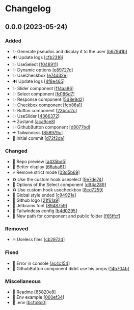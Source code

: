 # Changelog

<a name="0.0.0"></a>
## 0.0.0 (2023-05-24)

### Added

- ✨ Generate pseudos and display it to the user [[b67941b](https://github.com/Sakoutecher/pseudo-generator/commit/b67941b78c6d6abcf7ebffea7d28a4eb69a83e8a)]
- 🔊 Update logs [[cfb2316](https://github.com/Sakoutecher/pseudo-generator/commit/cfb231614dde20539dc373bdf39b3021eb77f554)]
- ✨ UseSelect [[f048911](https://github.com/Sakoutecher/pseudo-generator/commit/f048911e431495bca80b2dbef6bf498f0cf3700d)]
- ✨ Dynamic options [[e89727c](https://github.com/Sakoutecher/pseudo-generator/commit/e89727c14ce8e1465ad893205a661f00fb3e371e)]
- ✨ UseCheckbox [[e74d32e](https://github.com/Sakoutecher/pseudo-generator/commit/e74d32e64f5d66be1541bafe3a6fbcb362dbafd3)]
- 🔊 Update logs [[4f8e465](https://github.com/Sakoutecher/pseudo-generator/commit/4f8e46543a41352e23f69198eb8cd52126a7c9cd)]
- ✨ Slider component [[f14aa86](https://github.com/Sakoutecher/pseudo-generator/commit/f14aa8646bbc1fa298468cd2d89e1529d9bf1803)]
- ✨ Select component [[fd186d7](https://github.com/Sakoutecher/pseudo-generator/commit/fd186d72bec13d11cef2ca76489a0c1f23ddc7fc)]
- ✨ Response component [[5d8e9d2](https://github.com/Sakoutecher/pseudo-generator/commit/5d8e9d2b718d1bb199149005fbcc41194303ce84)]
- ✨ Checkbox component [[fcb86a1](https://github.com/Sakoutecher/pseudo-generator/commit/fcb86a1052bff8b5a62db882d98b501195aabcda)]
- ✨ Button component [[23bcc2c](https://github.com/Sakoutecher/pseudo-generator/commit/23bcc2c18ff1b9d3b9d88e5a614424b7a52bf2de)]
- ✨ UseSlider [[4366372](https://github.com/Sakoutecher/pseudo-generator/commit/4366372b520cd1dcebddf9e1be489bdc2e6b0827)]
- ➕ Zustand [[aca9ce8](https://github.com/Sakoutecher/pseudo-generator/commit/aca9ce87ff3fb6a9c7ff3c369de3a8bcfed73357)]
- ✨ GithubButton component [[d8077bd](https://github.com/Sakoutecher/pseudo-generator/commit/d8077bdec8329f71953cf45a4dcadd64495e81ca)]
- ➕ Tailwindcss [[858979c](https://github.com/Sakoutecher/pseudo-generator/commit/858979c9a492a7cbf127d634b375ca2bb2bd8b2f)]
- 🎉 Initial commit [[d72f2da](https://github.com/Sakoutecher/pseudo-generator/commit/d72f2daa6b17209d0fbde9a0e703cc23eb4d5d7c)]

### Changed

- 🍱 Repo preview [[a435bd5](https://github.com/Sakoutecher/pseudo-generator/commit/a435bd5d7e1414404464717e23d48714f2136028)]
- 💄 Better display [[66aba61](https://github.com/Sakoutecher/pseudo-generator/commit/66aba61a271e6e00647034ce008ee5b89e0dfb0e)]
- ⚡ Remove strict mode [[03d5b69](https://github.com/Sakoutecher/pseudo-generator/commit/03d5b691d1915db01b09281dae6400f8b323207e)]
- ♻️ Use the custom hook useselect [[9e7de74](https://github.com/Sakoutecher/pseudo-generator/commit/9e7de741e1a75f5b4ba66816e2950868d42b0b95)]
- 💬 Options of the Select component [[d94a289](https://github.com/Sakoutecher/pseudo-generator/commit/d94a289369fcc0f36a35d5a724f416df6b634dcc)]
- ♻️ Use custom hook usecheckbox [[8cd7259](https://github.com/Sakoutecher/pseudo-generator/commit/8cd7259591f3039976802edf56b50334dcde5ed6)]
- 💄 Global style ended [[c94921a](https://github.com/Sakoutecher/pseudo-generator/commit/c94921aede35d64f833895f271f9b0fa3bac6e7d)]
- 🍱 Github logo [[21f61a9](https://github.com/Sakoutecher/pseudo-generator/commit/21f61a90d4532d4730309d59f98cbc0b0b13c518)]
- 💄 Jetbrains font [[8948759](https://github.com/Sakoutecher/pseudo-generator/commit/89487597d6d9007d07fd654139d0c50a32409d25)]
- 🔧 Tailwindcss config [[b4d0295](https://github.com/Sakoutecher/pseudo-generator/commit/b4d02951e0e2b76c8da7e45289ca67f52fa0300e)]
- 🔧 New path for component and public folder [[f65ffcf](https://github.com/Sakoutecher/pseudo-generator/commit/f65ffcf27cc24206a12b3a0c2b6aaa55835fe2fe)]

### Removed

- 🔥 Useless files [[cb2972d](https://github.com/Sakoutecher/pseudo-generator/commit/cb2972dbb95fa7bc5e703f90e4ccd43c0ffc885c)]

### Fixed

- 🐛 Error in console [[ac4c154](https://github.com/Sakoutecher/pseudo-generator/commit/ac4c15498407f43b21a9fb0cd8a2474a005fbf32)]
- 🐛 GithubButton component didnt use his props [[14b704b](https://github.com/Sakoutecher/pseudo-generator/commit/14b704b60fd2566246edba59978526386eb6fed5)]

### Miscellaneous

- 📝 Readme [[85820e8](https://github.com/Sakoutecher/pseudo-generator/commit/85820e8996defc7f95e0c283003acb939f92562d)]
- 📝 Env example [[000ef34](https://github.com/Sakoutecher/pseudo-generator/commit/000ef349d4cc9a9dcb6362aac890baabda3b88b9)]
- 🙈 .env [[bcfb8c0](https://github.com/Sakoutecher/pseudo-generator/commit/bcfb8c048422b0f55766968c552d25af1ea028d5)]


